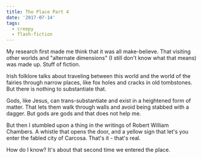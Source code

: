 ```yaml
---
title: The Place Part 4
date: '2017-07-14'
tags:
  - creepy
  - flash-fiction
---
```


My research first made me think that it was all make-believe. That visiting
other worlds and "alternate dimensions" (I still don't know what that means) was
made up. Stuff of fiction.

<!-- truncate -->

Irish folklore talks about traveling between this world and the world of the
fairies through narrow places, like fox holes and cracks in old tombstones. But
there is nothing to substantiate that.

Gods, like Jesus, can trans-substantiate and exist in a heightened form of
matter. That lets them walk through walls and avoid being stabbed with a dagger.
But gods are gods and that does not help me.

But then I stumbled upon a thing in the writings of Robert William Chambers. A
whistle that opens the door, and a yellow sign that let's you enter the fabled
city of Carcosa. That's it - that's real.

How do I know? It's about that second time we entered the place.
